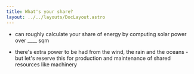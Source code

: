 ```yaml
---
title: What's your share?
layout: ../../layouts/DocLayout.astro
---
```


- can roughly calculate your share of energy by computing solar power over ____ sqm

- there's extra power to be had from the wind, the rain and the oceans - but let's reserve this for production and maintenance of shared resources like machinery